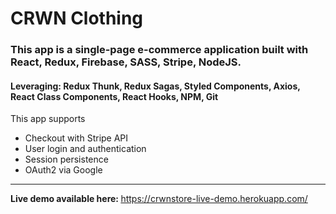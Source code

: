# CRWN Clothing
<h3>This app is a single-page e-commerce application built with React, Redux, Firebase, SASS, Stripe, NodeJS.</h3>
<h4>Leveraging: Redux Thunk, Redux Sagas, Styled Components, Axios, React Class Components, React Hooks, NPM, Git</h4>

This app supports
<ul>
    <li>Checkout with Stripe API</li>
    <li>User login and authentication</li>
    <li>Session persistence</li>
    <li>OAuth2 via Google</li>
</ul>
<hr />
<strong>Live demo available here: </strong><a href="https://crwnstore-live-demo.herokuapp.com/">https://crwnstore-live-demo.herokuapp.com/</a>

